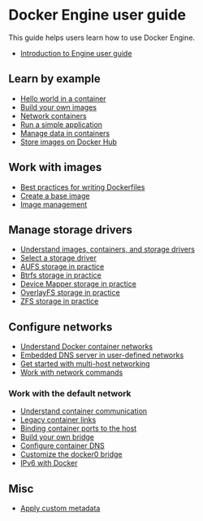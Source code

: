 <!--[metadata]>
+++
title = "User guide"
description = "How to use the Docker Engine user guide"
keywords = ["engine, introduction, documentation, about, technology, docker, user, guide, framework, home,  intro"]
[menu.main]
parent="engine_use"
identifier = "engine_guide"
weight="-79"
+++
<![end-metadata]-->

# Docker Engine user guide

This guide helps users learn how to use Docker Engine.

- [Introduction to Engine user guide](intro.md)

## Learn by example

- [Hello world in a container](../tutorials/dockerizing.md)
- [Build your own images](../tutorials/dockerimages.md)
- [Network containers](../tutorials/networkingcontainers.md)
- [Run a simple application](../tutorials/usingdocker.md)
- [Manage data in containers](../tutorials/dockervolumes.md)
- [Store images on Docker Hub](../tutorials/dockerrepos.md)

## Work with images

- [Best practices for writing Dockerfiles](eng-image/dockerfile_best-practices.md)
- [Create a base image](eng-image/baseimages.md)
- [Image management](eng-image/image_management.md)

## Manage storage drivers

- [Understand images, containers, and storage drivers](storagedriver/imagesandcontainers.md)
- [Select a storage driver](storagedriver/selectadriver.md)
- [AUFS storage in practice](storagedriver/aufs-driver.md)
- [Btrfs storage in practice](storagedriver/btrfs-driver.md)
- [Device Mapper storage in practice](storagedriver/device-mapper-driver.md)
- [OverlayFS storage in practice](storagedriver/overlayfs-driver.md)
- [ZFS storage in practice](storagedriver/zfs-driver.md)

## Configure networks

- [Understand Docker container networks](networking/dockernetworks.md)
- [Embedded DNS server in user-defined networks](networking/configure-dns.md)
- [Get started with multi-host networking](networking/get-started-overlay.md)
- [Work with network commands](networking/work-with-networks.md)

### Work with the default network

- [Understand container communication](networking/default_network/container-communication.md)
- [Legacy container links](networking/default_network/dockerlinks.md)
- [Binding container ports to the host](networking/default_network/binding.md)
- [Build your own bridge](networking/default_network/build-bridges.md)
- [Configure container DNS](networking/default_network/configure-dns.md)
- [Customize the docker0 bridge](networking/default_network/custom-docker0.md)  
- [IPv6 with Docker](networking/default_network/ipv6.md)  

## Misc

- [Apply custom metadata](labels-custom-metadata.md)
